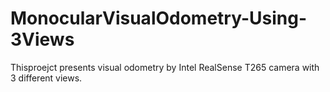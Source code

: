 # MonocularVisualOdometry-Using-3Views
Thisproejct presents visual odometry by Intel RealSense T265 camera with 3 different views. 
